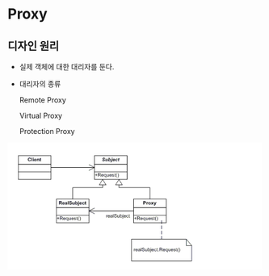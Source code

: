 # Proxy

## 디자인 원리 

- 실제 객체에 대한 대리자를 둔다.

- 대리자의 종류

    Remote Proxy

    Virtual Proxy

    Protection Proxy

![proxy](./img/proxy.PNG)
